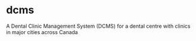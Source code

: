 # dcms
A Dental Clinic Management System (DCMS) for a dental centre with clinics in major cities across Canada
